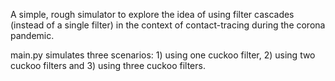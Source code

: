 A simple, rough simulator to explore the idea of using filter cascades (instead of a single filter) in the context of contact-tracing during the corona pandemic.

main.py simulates three scenarios: 1) using one cuckoo filter, 2) using two cuckoo filters and 3) using three cuckoo filters.
